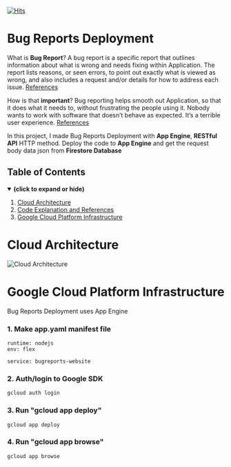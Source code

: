 [![Hits](https://hits.seeyoufarm.com/api/count/incr/badge.svg?url=https%3A%2F%2Fgithub.com%2FThisable-Dev%2Fcc-thisable%2Ftree%2Fmain%2Fbug-reports-v2&count_bg=%2379C83D&title_bg=%23555555&icon=&icon_color=%23E7E7E7&title=hits&edge_flat=false)](https://hits.seeyoufarm.com)


# Bug Reports Deployment

What is **Bug Report**? A bug report is a specific report that outlines information about what is wrong and needs fixing within Application. The report lists reasons, or seen errors, to point out exactly what is viewed as wrong, and also includes a request and/or details for how to address each issue. [References](https://bugherd.com/blog/bug-reporting/#:~:text=A%20bug%20report%20is%20a,how%20to%20address%20each%20issue.)

How is that **important**? Bug reporting helps smooth out Application, so that it does what it needs to, without frustrating the people using it. Nobody wants to work with software that doesn’t behave as expected. It’s a terrible user experience. [References](https://bugherd.com/blog/bug-reporting/)

In this project, I made Bug Reports Deployment with **App Engine**, **RESTful API** HTTP method. Deploy the code to **App Engine** and get the request body data json from **Firestore Database**

## Table of Contents
<details open>
<summary><b>(click to expand or hide)</b></summary>
<!-- MarkdownTOC -->

1. [Cloud Architecture](#cloud-architecture)
1. [Code Explanation and References](#code-and-references)
1. [Google Cloud Platform Infrastructure](#gcp-infrastructure)
  
<!-- /MarkdownTOC -->
</details>

<a id="cloud-architecture"></a>
# Cloud Architecture
![Cloud Architecture](https://user-images.githubusercontent.com/57006944/178407865-c30909a3-2559-408f-85c0-bccf3b120efa.jpg)

<a id="gcp-infrastructure"></a>
# Google Cloud Platform Infrastructure
Bug Reports Deployment uses App Engine

### 1. Make app.yaml manifest file
```
runtime: nodejs
env: flex

service: bugreports-website
```
### 2. Auth/login to Google SDK
```
gcloud auth login
```
### 3. Run "gcloud app deploy"
```
gcloud app deploy
```
### 4. Run "gcloud app browse"
```
gcloud app browse
```
